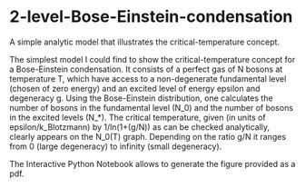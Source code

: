# 2-level-Bose-Einstein-condensation
A simple analytic model that illustrates the critical-temperature concept.

The simplest model I could find to show the critical-temperature concept for a Bose-Einstein condensation. It consists of a perfect gas of N bosons at temperature T, which have access to a non-degenerate fundamental level (chosen of zero energy) and an excited level of energy epsilon and degeneracy g. Using the Bose-Einstein distribution, one calculates the number of bosons in the fundamental level (N_0) and the number of bosons in the excited levels (N_*). The critical temperature, given (in units of epsilon/k_Blotzmann) by 1/ln(1+(g/N)) as can be checked analytically, clearly appears on the N_0(T) graph. Depending on the ratio g/N it ranges from 0 (large degeneracy) to infinity (small degeneracy).

The Interactive Python Notebook allows to generate the figure provided as a pdf.
